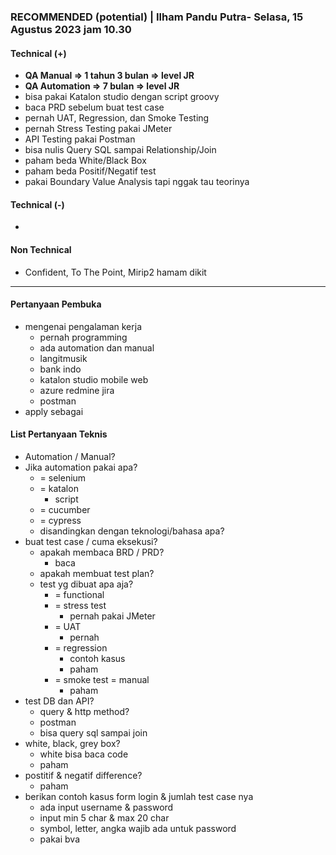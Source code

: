 ### **RECOMMENDED (potential)** | Ilham Pandu Putra- Selasa, 15 Agustus 2023 jam 10.30

#### Technical (+) 

- **QA Manual => 1 tahun 3 bulan => level JR**
- **QA Automation => 7 bulan => level JR**
- bisa pakai Katalon studio dengan script groovy
- baca PRD sebelum buat test case
- pernah UAT, Regression, dan Smoke Testing
- pernah Stress Testing pakai JMeter
- API Testing pakai Postman
- bisa nulis Query SQL sampai Relationship/Join
- paham beda White/Black Box
- paham beda Positif/Negatif test
- pakai Boundary Value Analysis tapi nggak tau teorinya

#### Technical (-)  

- 

#### Non Technical  

- Confident, To The Point, Mirip2 hamam dikit

---

#### Pertanyaan Pembuka

- mengenai pengalaman kerja  
	- pernah programming
	- ada automation dan manual
	- langitmusik
	- bank indo
	- katalon studio mobile web
	- azure redmine jira
	- postman
- apply sebagai


#### List Pertanyaan Teknis

- Automation / Manual?  
- Jika automation pakai apa?
	- = selenium
	- = katalon
		- script
	- = cucumber
	- = cypress
	- disandingkan dengan teknologi/bahasa apa?
- buat test case / cuma eksekusi?
	- apakah membaca BRD / PRD?
		- baca
	- apakah membuat test plan?
	- test yg dibuat apa aja?
		- = functional
		- = stress test
			- pernah pakai JMeter
		- = UAT
			- pernah
		- = regression
			- contoh kasus
			- paham
		- = smoke test = manual
			- paham
- test DB dan API?
	- query & http method?
	- postman
	- bisa query sql sampai join
- white, black, grey box?
	- white bisa baca code
	- paham
- postitif & negatif difference?
	- paham
- berikan contoh kasus form login & jumlah test case nya
	- ada input username & password
	- input min 5 char & max 20 char
	- symbol, letter, angka wajib ada untuk password
	- pakai bva